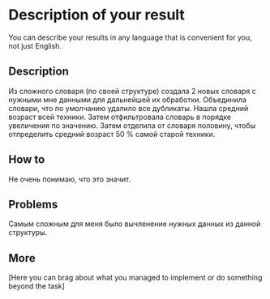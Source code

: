 # Description of your result

You can describe your results in any language that is convenient for you, not just English.

## Description

Из сложного словаря (по своей структуре) создала 2 новых словаря с нужными мне данными для дальнейшей их обработки. Объединила словари, что по умолчанию удалило все дубликаты. Нашла средний возраст всей техники. Затем отфильтровала словарь в порядке увеличения по значению. Затем отделила от словаря половину, чтобы отпределить средний возраст 50 % самой старой техники.

## How to

Не очень понимаю, что это значит.

## Problems

Самым сложным для меня было вычленение нужных данных из данной структуры. 

## More

[Here you can brag about what you managed to implement or do something beyond the task]
